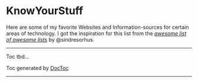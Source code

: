 # KnowYourStuff
Here are some of my favorite Websites and Information-sources for certain areas of technology.
I got the inspiration for this list from the [*awesome list of awesome lists*](https://github.com/sindresorhus/awesome) by @sindresorhus.

---

Toc tbd...

Toc generated by [DocToc](http://doctoc.herokuapp.com/)

---
